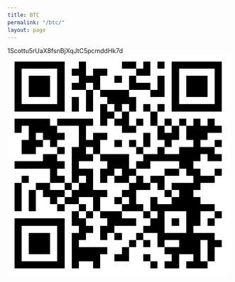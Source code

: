 ```yaml
---
title: BTC
permalink: "/btc/"
layout: page
---
```


1Scottu5rUaX8fsnBjXqJtC5pcmddHk7d
<br>
![btc address](/images/btc.png)

